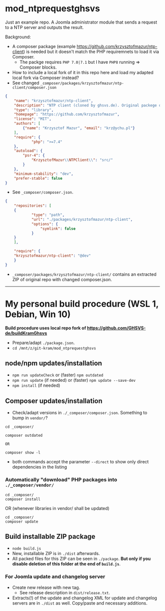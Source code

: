 # mod_ntprequestghsvs

Just an example repo. A Joomla administrator module that sends a request to a NTP server and outputs the result.

Background:
- A composer package (example https://github.com/krzysztofmazur/ntp-client) is needed but it doesn't match the PHP requiremnets to load it via Composer.
  - The packge requires `PHP 7.0|7.1` but I have `PHP8` running => Composer blocks.
- How to include a local fork of it in this repo here and load my adapted local fork via Composer instead?
- See changed `_composer/packages/krzysztofmazur/ntp-client/composer.json`

```json
{
	"name": "krzysztofmazur/ntp-client",
	"description": "NTP client (cloned by ghsvs.de). Original packege does not support PHP > 7.1",
	"type": "library",
	"homepage": "https://github.com/krzysztofmazur",
	"license": "MIT",
	"authors": [
		{"name": "Krzysztof Mazur", "email": "krz@ychu.pl"}
	],
	"require": {
			"php": ">=7.4"
	},
	"autoload": {
		"psr-4": {
			"KrzysztofMazur\\NTPClient\\": "src/"
		}
	},
	"minimum-stability": "dev",
	"prefer-stable": false
}

```
- See `_composer/composer.json`.

```json
{
	"repositories": [
    {
			"type": "path",
			"url": "./packages/krzysztofmazur/ntp-client",
			"options": {
				"symlink": false
			}
    }
	],

	"require": {
    "krzysztofmazur/ntp-client": "@dev"
	}
}

```

- `_composer/packages/krzysztofmazur/ntp-client/` contains an extracted ZIP of original repo with changed composer.json.

-----------------------------------------------------

# My personal build procedure (WSL 1, Debian, Win 10)

**Build procedure uses local repo fork of https://github.com/GHSVS-de/buildKramGhsvs**

- Prepare/adapt `./package.json`.
- `cd /mnt/z/git-kram/mod_ntprequestghsvs`

## node/npm updates/installation
- `npm run updateCheck` or (faster) `npm outdated`
- `npm run update` (if needed) or (faster) `npm update --save-dev`
- `npm install` (if needed)

## Composer updates/installation
- Check/adapt versions in `./_composer/composer.json`. Something to bump in `vendor/`?

```
cd _composer/

composer outdated

OR

composer show -l
```
- both commands accept the parameter `--direct` to show only direct dependencies in the listing

### Automatically "download" PHP packages into `./_composer/vendor/`

```
cd _composer/
composer install
```

OR
(whenever libraries in vendor/ shall be updated)

```
cd _composer/
composer update
```

## Build installable ZIP package
- `node build.js`
- New, installable ZIP is in `./dist` afterwards.
- All packed files for this ZIP can be seen in `./package`. **But only if you disable deletion of this folder at the end of `build.js`**.

### For Joomla update and changelog server
- Create new release with new tag.
  - See release description in `dist/release.txt`.
- Extracts(!) of the update and changelog XML for update and changelog servers are in `./dist` as well. Copy/paste and necessary additions.
